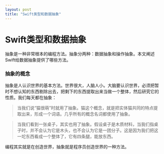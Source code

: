 ```yaml
---
layout: post
title: "Swift类型和数据抽象"
---
```


# Swift类型和数据抽象

抽象是一种非常根本的编程方法。抽象分两种：数据抽象和操作抽象。本文阐述Swift给数据抽象提供了哪些方法。

### 抽象的概念

抽象是人认识世界的基本方法。世界很大，人脑人小。大脑要认识世界，必须把暂时不想认知的东西剔除出去，把剩下的东西提取出来当做一个整体，然后研究它的性质。我们每天都在抽象：

> 当我们说“猫很萌”时就用了抽象。猫这个概念，就是把实体猫共同的特点提取出来，形成一个词语。几乎所有的概念名词都使用了抽象。

> 当我们看到一张桌子，其实也用了抽象。假设桌子是木质材料，当我们指桌子时，并不会认为它是木头，也不会认为它是一团分子。这是因为我们把这一坨东西看成一个整体了，它有四条腿，能放东西。

编程其实就是在创造世界，抽象就是程序员创造世界的一种方法。


